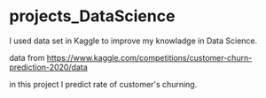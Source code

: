 # projects_DataScience

I used data set in Kaggle to improve my knowladge in Data Science.

data from https://www.kaggle.com/competitions/customer-churn-prediction-2020/data

in this project I predict rate of customer's churning.
